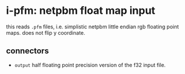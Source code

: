 # i-pfm: netpbm float map input

this reads `.pfm` files, i.e. simplistic netpbm little endian rgb floating
point maps. does not flip y coordinate.

## connectors

* `output` half floating point precision version of the f32 input file.
